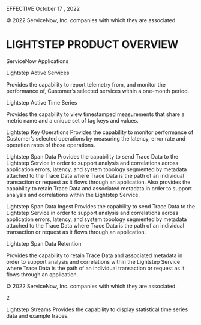  EFFECTIVE October 17 , 2022

© 2022 ServiceNow, Inc.  companies with which they are associated.

# LIGHTSTEP PRODUCT OVERVIEW

 ServiceNow Applications

 Lightstep Active Services

 Provides the capability to report telemetry from, and monitor the performance of, Customer’s selected services within a one-month period.

 Lightstep Active Time Series

 Provides the capability to view timestamped measurements that share a metric name and a unique set of tag keys and values.

 Lightstep Key Operations Provides the capability to monitor performance of Customer’s selected operations by measuring the latency, error rate and operation rates of those operations.

 Lightstep Span Data Provides the capability to send Trace Data to the Lightstep Service in order to support analysis and correlations across application errors, latency, and system topology segmented by metadata attached to the Trace Data where Trace Data is the path of an individual transaction or request as it flows through an application. Also provides the capability to retain Trace Data and associated metadata in order to support analysis and correlations within the Lightstep Service.

 Lightstep Span Data Ingest Provides the capability to send Trace Data to the Lightstep Service in order to support analysis and correlations across application errors, latency, and system topology segmented by metadata attached to the Trace Data where Trace Data is the path of an individual transaction or request as it flows through an application.

 Lightstep Span Data Retention

 Provides the capability to retain Trace Data and associated metadata in order to support analysis and correlations within the Lightstep Service where Trace Data is the path of an individual transaction or request as it flows through an application.


© 2022 ServiceNow, Inc.  companies with which they are associated.

 2

 Lightstep Streams Provides the capability to display statistical time series data and example traces.


